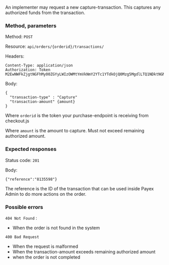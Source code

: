 An implementer may request a new capture-transaction. This captures any authorized funds from the transaction.

### Method, parameters
Method:    `POST`

Resource:  `api/orders/{orderid}/transactions/`

Headers:

    Content-Type: application/json
    Authorization: Token M2EwNWFkZjgtNGFhMy00ZGYyLWIzOWMtYmVkNmY2YTc1YTdkOjQ0Mzg5MgdlLTQ1NDktNGMxOC05Mjk5LTkyZjMxY2VhYTllNw==

Body:

    {
      "transaction-type" : "Capture"
      "transaction-amount" {amount}
    }

Where `orderid` is the token your purchase-endpoint is receiving from checkout.js

Where `amount` is the amount to capture. Must not exceed remaining authorized amount.

### Expected responses
Status code: `201`

Body:

    {"reference":"8135598"}
The reference is the ID of the transaction that can be used inside Payex Admin to do more actions on the order.

### Possible errors
`404 Not Found` :
 * When the order is not found in the system

`400 Bad Request`
 * When the request is malformed
 * When the transaction-amount exceeds remaining authorized amount
 * when the order is not completed
